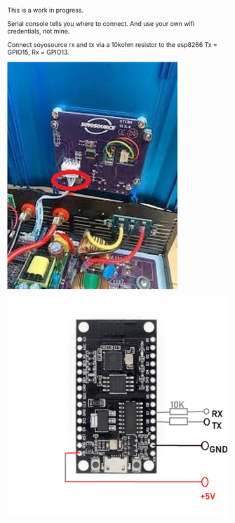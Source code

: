 This is a work in progress.

Serial console tells you where to connect. And use your own wifi credentials, not mine.

Connect soyosource rx and tx via a 10kohm resistor to the esp8266 Tx = GPIO15, Rx = GPIO13.

![images.jpg](images.jpg "This cable")

![wiring.png](wiring.png "This way")

